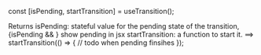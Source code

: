 const [isPending, startTransition] = useTransition();

Returns 
isPending:          stateful value for the pending state of the transition,  {isPending && <Spinner />} show pending in jsx
startTransition:    a function to start it. ==> startTransition(() => { // todo when pending finsihes });

